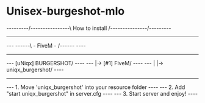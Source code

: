 # Unisex-burgeshot-mlo
---------\/----------------\      How to install     /---------------\/---------
---                                                                         ----
--- ------\                         - FiveM -                       /------ ----
---                                                                         ----
---                        [uNiqx] BURGERSHOT/                              ----
---                        |-> [#1] FiveM/                                  ----
---                        |          |-> uniqx_burgershot/                 ----
---                                                                         ----
---          1. Move 'uniqx_burgershot' into your resource folder           ----
---              2. Add "start uniqx_burgershot" in server.cfg              ----
---                        3. Start server and enjoy!                       ----
